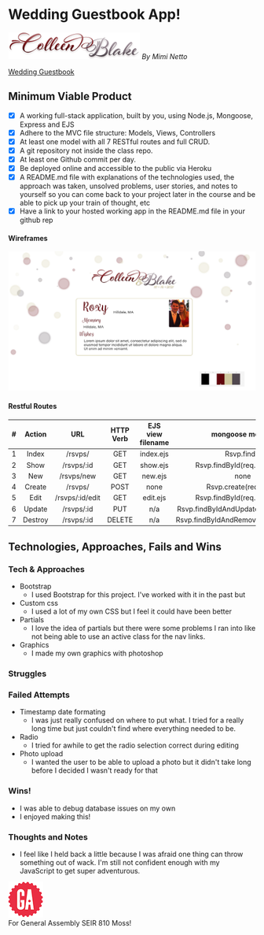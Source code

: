 # Wedding Guestbook App!

![Colleen and Blake](/public/img/co_bl.png)   _By Mimi Netto_

[Wedding Guestbook](https://ellypuppy.herokuapp.com/)

## Minimum Viable Product

- [x] A working full-stack application, built by you, using Node.js, Mongoose, Express and EJS
- [x] Adhere to the MVC file structure: Models, Views, Controllers
- [x] At least one model with all 7 RESTful routes and full CRUD.
- [x] A git repository not inside the class repo.
- [x] At least one Github commit per day.
- [x] Be deployed online and accessible to the public via Heroku
 -[x] A README.md file with explanations of the technologies used, the approach was taken, unsolved problems, user stories, and notes to yourself so you can come back to your project later in the course and be able to pick up your train of thought, etc
- [x] Have a link to your hosted working app in the README.md file in your github rep

#### Wireframes
![Index](/public/img/wireframe00.png)

#### Restful Routes
|#|Action|URL|HTTP Verb|EJS view filename|mongoose method|
|:---:|:---:|:---:|:---:|:---:|:---:|
|1| Index | /rsvps/ | GET | index.ejs | Rsvp.find() |
|2| Show | /rsvps/:id | GET | show.ejs | Rsvp.findById(req.params.id) |
|3| New | /rsvps/new | GET | new.ejs | none |
|4| Create | /rsvps/ | POST| none | Rsvp.create(req.body)|
|5| Edit | /rsvps/:id/edit | GET | edit.ejs | Rsvp.findById(req.params.id) |
|6| Update | /rsvps/:id | PUT | n/a | Rsvp.findByIdAndUpdate(req.params.id) |
|7| Destroy | /rsvps/:id | DELETE | n/a | Rsvp.findByIdAndRemove(req.params.id) |

## Technologies, Approaches, Fails and Wins

### Tech & Approaches
* Bootstrap
  * I used Bootstrap for this project. I've worked with it in the past but
* Custom css
  * I used a lot of my own CSS but I feel it could have been better
* Partials
  * I love the idea of partials but there were some problems I ran into like not being able to use an active class for the nav links.
* Graphics
  * I made my own graphics with photoshop


### Struggles



### Failed Attempts
* Timestamp date formating
  * I was just really confused on where to put what. I tried for a really long time but just couldn't find where everything needed to be.
* Radio
  * I tried for awhile to get the radio selection correct during editing
* Photo upload
  * I wanted the user to be able to upload a photo but it didn't take long before I decided I wasn't ready for that

### Wins!

* I was able to debug database issues on my own
* I enjoyed making this!

### Thoughts and Notes

* I feel like I held back a little because I was afraid one thing can throw something out of wack. I'm still not confident enough with my JavaScript to get super adventurous.

![ga](/public/img/gaLogo.png) <br>
For General Assembly SEIR 810 Moss!
